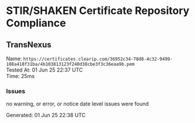 # STIR/SHAKEN Certificate Repository Compliance

## TransNexus

Name: `https://certificates.clearip.com/36952c34-78d8-4c32-9499-188a418f31ba/4b103813123f240d38cbe3f3c36eaa9b.pem`\
Tested At: 01 Jun 25 22:37 UTC\
Time: 25ms

### Issues

no warning, or error, or notice date level issues were found

Generated: 01 Jun 25 22:38 UTC